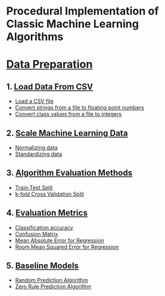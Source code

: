 # Procedural Implementation of Classic Machine Learning Algorithms

# [Data Preparation](https://github.com/koushikvikram/ml-algos-procedural-implementation/tree/master/data-preparation)

## 1. [Load Data From CSV](https://github.com/koushikvikram/ml-algos-procedural-implementation/blob/master/data-preparation/load_from_csv.py)
* [Load a CSV file](https://github.com/koushikvikram/ml-algos-procedural-implementation/blob/master/data-preparation/load_from_csv.py#L9-L21)
* [Convert strings from a file to floating point numbers](https://github.com/koushikvikram/ml-algos-procedural-implementation/blob/master/data-preparation/load_from_csv.py#L36-L41)
* [Convert class values from a file to integers](https://github.com/koushikvikram/ml-algos-procedural-implementation/blob/master/data-preparation/load_from_csv.py#L44-L50)

## 2. [Scale Machine Learning Data](https://github.com/koushikvikram/ml-algos-procedural-implementation/blob/master/data-preparation/rescaling_data.py)
* [Normalizing data]()
* [Standardizing data]()

## 3. [Algorithm Evaluation Methods](https://github.com/koushikvikram/ml-algos-procedural-implementation/blob/master/data-preparation/algo_validation_methods.py)
* [Train-Test Split]()
* [k-fold Cross Validation Split]()

## 4. [Evaluation Metrics](https://github.com/koushikvikram/ml-algos-procedural-implementation/blob/master/data-preparation/evaluation_metrics.py)
* [Classification accuracy]()
* [Confusion Matrix]()
* [Mean Absolute Error for Regression]()
* [Room Mean Squared Error for Regression]()

## 5. [Baseline Models](https://github.com/koushikvikram/ml-algos-procedural-implementation/blob/master/data-preparation/baseline_models.py)
* [Random Prediction Algorithm]()
* [Zero Rule Prediction Algorithm]()